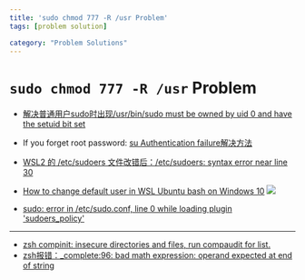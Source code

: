 ```yaml
---
title: 'sudo chmod 777 -R /usr Problem'
tags: [problem solution]

category: "Problem Solutions"
---
```


# `sudo chmod 777 -R /usr` Problem
<!-- more -->

* [解决普通用户sudo时出现/usr/bin/sudo must be owned by uid 0 and have the setuid bit set](https://www.cnblogs.com/silentdoer/p/8946946.html)

* If you forget root password:
    [su Authentication failure解决方法](https://blog.csdn.net/ACK_ACK/article/details/106320127)

* [WSL2 的 /etc/sudoers 文件改错后：/etc/sudoers: syntax error near line 30](https://blog.csdn.net/Tangramor/article/details/120358727)
* [How to change default user in WSL Ubuntu bash on Windows 10](https://askubuntu.com/questions/816732/how-to-change-default-user-in-wsl-ubuntu-bash-on-windows-10)
    ![](https://i.imgur.com/UwBX8O2.png)


* [sudo: error in /etc/sudo.conf, line 0 while loading plugin 'sudoers_policy'](https://blog.csdn.net/lileihappy/article/details/79214156)

---

* [zsh compinit: insecure directories and files, run compaudit for list.](https://github.com/zsh-users/zsh-completions/issues/433)
* [zsh报错：_complete:96: bad math expression: operand expected at end of string](https://blog.csdn.net/Bronze5/article/details/109449532)